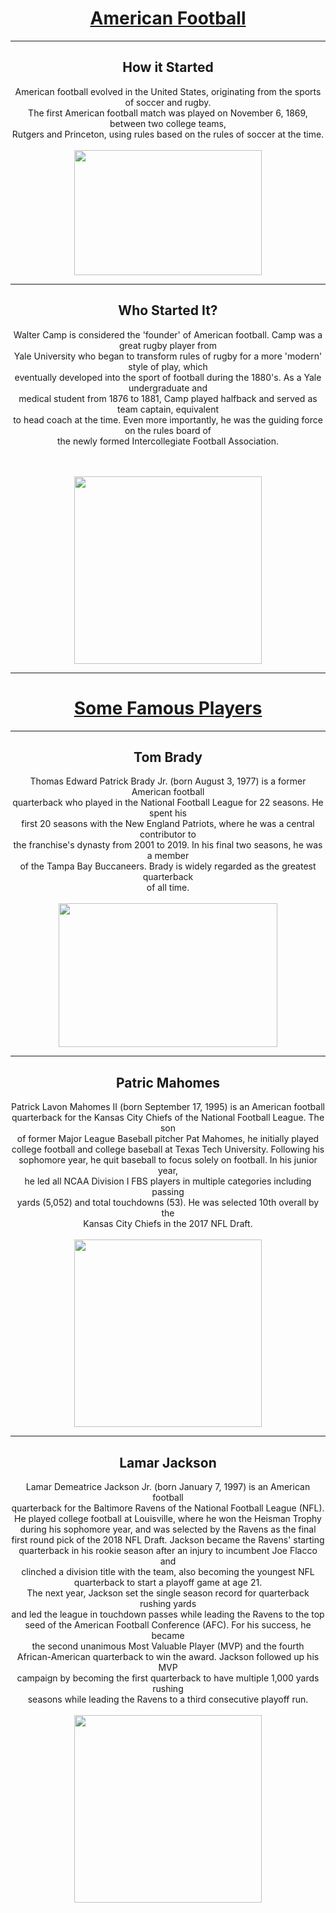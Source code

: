 <html>
<center>



<h1><u>American Football</u></h1>
<hr>
<h2>How it Started</h2>
<p1>American football evolved in the United States, originating from the sports of soccer and rugby. <br>
The first American football match was played on November 6, 1869, between two college teams, 
<br>
Rutgers and Princeton, using rules based on the rules of soccer at the time.</p1>
<br>
<br>

<img src="https://wartimeni.com/wp-content/uploads/sites/34/2018/02/wwiini-story-american-football-ravenhill-01.jpg"  width="300" height="200">
<hr>
<h2>Who Started It?</h2>

<p1> Walter Camp is considered the 'founder' of American football. Camp was a great rugby player from <br>
Yale University who began to transform rules of rugby for a more 'modern' style of play, which <br>
eventually developed into the sport of football during the 1880's. As a Yale undergraduate and <br>
medical student from 1876 to 1881, Camp played halfback and served as team captain, equivalent <br>
to head coach at the time. Even more importantly, he was the guiding force on the rules board of<br>
 the newly formed Intercollegiate Football Association.</p1>

<br><br>
<img src="https://cdn.britannica.com/14/85214-050-D2EDE73B/Walter-Camp.jpg"  width="300" height="300">
<hr>
<h1><u>Some Famous Players</u></h1>
<hr>
<h2>Tom Brady</h2>
<p1>Thomas Edward Patrick Brady Jr. (born August 3, 1977) is a former American football <br>
quarterback who played in the National Football League for 22 seasons. He spent his <br>
first 20 seasons with the New England Patriots, where he was a central contributor to <br>
the franchise's dynasty from 2001 to 2019. In his final two seasons, he was a member <br>
of the Tampa Bay Buccaneers. Brady is widely regarded as the greatest quarterback <br>
of all time.</p1>
<br><br>
<img src="https://static.foxnews.com/foxnews.com/content/uploads/2022/01/Tom-Brady-9.jpg"  width="350" height="230">

  <hr>
  
<h2>Patric Mahomes</h2>
<p1>Patrick Lavon Mahomes II (born September 17, 1995) is an American football <br>
quarterback for the Kansas City Chiefs of the National Football League. The son <br>
of former Major League Baseball pitcher Pat Mahomes, he initially played <br>
college football and college baseball at Texas Tech University. Following his <br>
sophomore year, he quit baseball to focus solely on football. In his junior year, <br>
he led all NCAA Division I FBS players in multiple categories including passing <br>
yards (5,052) and total touchdowns (53). He was selected 10th overall by the <br>Kansas City Chiefs in the 2017 NFL Draft.</p1>
<br><br>
<img src="https://www.si.com/.image/ar_1:1%2Cc_fill%2Ccs_srgb%2Cfl_progressive%2Cq_auto:good%2Cw_1200/MTcwMTMyMDcwODUxNDIyMDA4/patrick-mahomes-chiefs-super-bowl-liv.jpg"  width="300" height="300">

  <hr>
  
<h2>Lamar Jackson</h2>

  <p1>Lamar Demeatrice Jackson Jr. (born January 7, 1997) is an American football <br>
quarterback for the Baltimore Ravens of the National Football League (NFL). <br>
He played college football at Louisville, where he won the Heisman Trophy <br>
during his sophomore year, and was selected by the Ravens as the final <br>
first round pick of the 2018 NFL Draft. Jackson became the Ravens' starting <br>
quarterback in his rookie season after an injury to incumbent Joe Flacco and <br>
clinched a division title with the team, also becoming the youngest NFL <br>
quarterback to start a playoff game at age 21.<br>
The next year, Jackson set the single season record for quarterback rushing yards <br>
and led the league in touchdown passes while leading the Ravens to the top <br>
seed of the American Football Conference (AFC). For his success, he became <br>the second unanimous Most Valuable Player (MVP) and the fourth <br>
African-American quarterback to win the award. Jackson followed up his MVP <br>
campaign by becoming the first quarterback to have multiple 1,000 yards rushing <br>
seasons while leading the Ravens to a third consecutive playoff run.</p1>
<br><br>
<img src="https://i.guim.co.uk/img/media/472006b3deec24b597f957f18ed164196920de6b/0_23_2912_1748/master/2912.jpg?width=1200&height=1200&quality=85&auto=format&fit=crop&s=2dbc5d31f8ab0f20ba44fe95d87891ce"  width="300" height="300">


</html>
